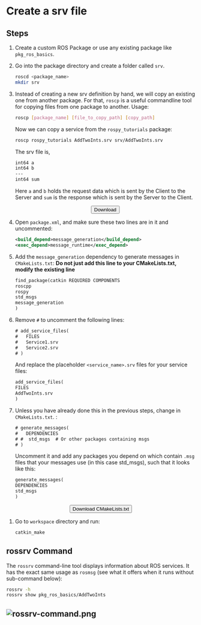 # Create a srv file

## Steps

1. Create a custom ROS Package or use any existing package like `pkg_ros_basics`.

1. Go into the package directory and create a folder called `srv`.

    ```bash
    roscd <package_name>
    mkdir srv
    ```

1. Instead of creating a new srv definition by hand, we will copy an existing one from another package. For that, `roscp` is a useful commandline tool for copying files from one package to another.
Usage:
    ```bash
    roscp [package_name] [file_to_copy_path] [copy_path]
    ```

    Now we can copy a service from the `rospy_tutorials` package:
    ```bash
    roscp rospy_tutorials AddTwoInts.srv srv/AddTwoInts.srv
    ```

    The srv file is,
    ```txt
    int64 a
    int64 b
    ---
    int64 sum
    ```

    Here `a` and `b` holds the request data which is sent by the Client to the Server and `sum` is the response which is sent by the Server to the Client.

    <center><a href="./ROS_Basics_with_Turtlesim/ROS_Communication/ROS_Services/AddTwoInts.srv" download><button>Download</button></a></center>

1. Open `package.xml`, and make sure these two lines are in it and uncommented:
    ```xml
    <build_depend>message_generation</build_depend>
    <exec_depend>message_runtime</exec_depend>
    ```

1. Add the `message_generation` dependency to generate messages in `CMakeLists.txt`:
**Do not just add this line to your CMakeLists.txt, modify the existing line**
    ```txt
    find_package(catkin REQUIRED COMPONENTS
    roscpp
    rospy
    std_msgs
    message_generation
    )
    ```

1. Remove `#` to uncomment the following lines:
    ```txt
    # add_service_files(
    #   FILES
    #   Service1.srv
    #   Service2.srv
    # )
    ```

    And replace the placeholder `<service_name>.srv` files for your service files:
    ```txt
    add_service_files(
    FILES
    AddTwoInts.srv
    )
    ```

1. Unless you have already done this in the previous steps, change in `CMakeLists.txt`. :
    ```txt
    # generate_messages(
    #   DEPENDENCIES
    # #  std_msgs  # Or other packages containing msgs
    # )
    ```
    Uncomment it and add any packages you depend on which contain `.msg` files that your messages use (in this case std_msgs), such that it looks like this:
    ```txt
    generate_messages(
    DEPENDENCIES
    std_msgs
    )
    ```

<center><a href="./ROS_Basics_with_Turtlesim/ROS_Communication/ROS_Services/CMakeLists.txt" download><button>Download CMakeLists.txt</button></a></center>


1. Go to `workspace` directory and run:
    ```bash
    catkin_make
    ```

## rossrv Command

The `rossrv` command-line tool displays information about ROS services. It has the exact same usage as `rosmsg` (see what it offers when it runs without sub-command below):

```bash
rossrv -h
rossrv show pkg_ros_basics/AddTwoInts
```

![rossrv-command.png](./ROS_Basics_with_Turtlesim/ROS_Communication/ROS_Services/rossrv-command.png)
---